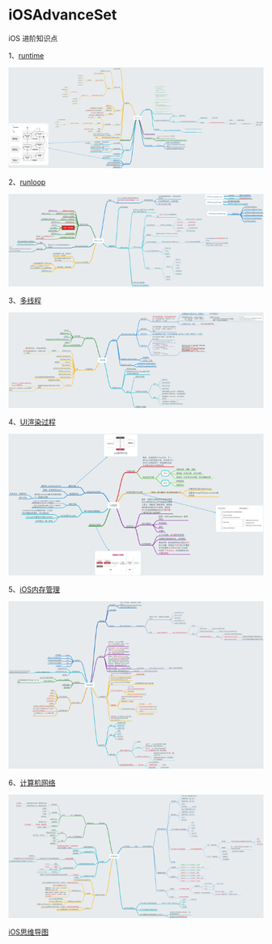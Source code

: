 # iOSAdvanceSet

iOS 进阶知识点

1、[runtime](https://fcf5646448.github.io/2019/01/23/Runtime/)

![img](screenshots/3Runtime.png)

2、[runloop](https://fcf5646448.github.io/2019/02/19/RunLoop/)

![img](screenshots/7RunLoop.png)

3、[多线程](https://fcf5646448.github.io/2018/04/19/multithreads/)

![img](screenshots/6multithreads.png)

4、[UI渲染过程](https://fcf5646448.github.io/2017/11/19/UIViewAbout/)

![img](screenshots/1UIViewAbout.png)

5、[iOS内存管理](https://fcf5646448.github.io/2018/06/13/OC-Memory/)

![img](screenshots/4Memory.png)

6、[计算机网络](https://fcf5646448.github.io/2018/08/08/NetWork/)

![img](screenshots/8NetWork.png)

[iOS思维导图](https://www.jianshu.com/p/a2c85b9f6a25)
